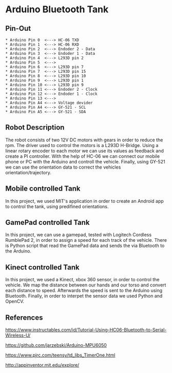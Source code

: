 # Arduino Bluetooth Tank

## Pin-Out
	
	* Arduino Pin 0  <---> HC-06 TXD
    * Arduino Pin 1  <---> HC-06 RXD
	* Arduino Pin 2  <---> Endoder 2 - Data
	* Arduino Pin 3  <---> Endoder 1 - Data
	* Arduino Pin 4  <---> L293D pin 2
	* Arduino Pin 5  <---> 
	* Arduino Pin 6  <---> L293D pin 7
	* Arduino Pin 7  <---> L293D pin 15
	* Arduino Pin 8  <---> L293D pin 10
	* Arduino Pin 9  <---> L293D pin 1
	* Arduino Pin 10 <---> L293D pin 9
	* Arduino Pin 11 <---> Endoder 2 - Clock
	* Arduino Pin 12 <---> Endoder 1 - Clock
	* Arduino Pin 13 <---> 
	* Arduino Pin A4 <---> Voltage devider
	* Arduino Pin A4 <---> GY-521 - SCL
	* Arduino Pin A5 <---> GY-521 - SDA
	
## Robot Description

The robot consists of two 12V DC motors with gears in order to reduce the rpm. The driver used to control the motors is a L293D H-Bridge. Using a linear rotary encoder to each motor we can use its values as feedback and create a PI controller. With the help of HC-06 we can connect our mobile phone or PC with the Arduino and controll the vehicle. Finally, using GY-521 we can use the orientation data to correct the vehicles orientation/trajectory.

## Mobile controlled Tank

In this project, we used MIT's application in order to create an Android app to control the tank, using predifined orientations.

## GamePad controlled Tank 

In this project, we can use a gamepad, tested with Logitech Cordless RumblePad 2, in order to assign a speed for each track of the vehicle. There is Python script that read the GamePad data and sends the via Bluetooth to the Arduino.

## Kinect controlled Tank

In this project, we used a Kinect, xbox 360 sensor, in order to control the vehicle. We map the distance between our hands and our torso and convert each distance to speed. Afterwards the speed is sent to the Arduino using Bluetooth. Finally, in order to interpet the sensor data we used Python and OpenCV.

## References

https://www.instructables.com/id/Tutorial-Using-HC06-Bluetooth-to-Serial-Wireless-U/

https://github.com/jarzebski/Arduino-MPU6050

https://www.pjrc.com/teensy/td_libs_TimerOne.html

http://appinventor.mit.edu/explore/
